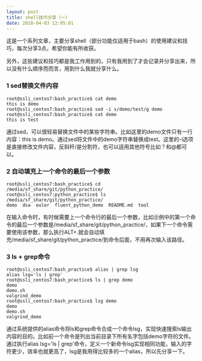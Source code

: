 ```yaml
---
layout: post
title: shell技巧分享（一）
date: 2018-04-03 12:05:01
---
```


这是一个系列文章，主要分享shell（部分功能仅适用于bash）的使用建议和技巧，每次分享3点，希望你能有所收获。

另外，这些建议和技巧都是我工作用到的，只有我用到了才会记录并分享出来，所以没有什么顺序而而言，用到什么我就分享什么。

### 1 sed替换文件内容

```
root@ssli_centos7:bash_practice$ cat demo
this is demo
root@ssli_centos7:bash_practice$ sed -i s/demo/test/g demo
root@ssli_centos7:bash_practice$ cat demo
this is test
```

通过sed，可以很轻易替换文件中的某些字符串。比如这里的demo文件只有一行内容：this is demo。通过sed将文件中的demo字符串替换成test。这里的-i选项是直接修改文件内容，反斜杆/是分割符，也可以适用其他符号比如？和@都可以。

### 2 自动填充上一个命令的最后一个参数

```
root@ssli_centos7:bash_practice$ cd /media/sf_share/git/python_practice/
root@ssli_centos7:python_practice$ ls /media/sf_share/git/python_practice/
demo  dsa  euler  fluent_python_demo  README.md  tool
```

在输入命令时，有时候需要上一个命令行的最后一个参数，比如示例中的第一个命令的最后一个参数是/media/sf_share/git/python_practice/，如果下一个命令需要使用该参数，那么执行ALT+.就会自动填充/media/sf_share/git/python_practice/到命令后面，不用再次输入该路径。

### 3 ls + grep命令

```
root@ssli_centos7:bash_practice$ alias | grep lsg
alias lsg='ls | grep'
root@ssli_centos7:bash_practice$ ls | grep demo
demo
demo.sh
valgrind_demo
root@ssli_centos7:bash_practice$ lsg demo
demo
demo.sh
valgrind_demo
```

通过系统提供的alias命令将ls和grep命令合成一个命令lsg，实现快速搜索ls输出内容的目的。比如前一个命令是列出当前目录下所有名字包括demo字符的文件。通过执行alias lsg='ls | grep'命令，定义一个新命令lsg实现相同功能，输入的字符更少，效率也就更高了，lsg是我用得比较多的一个alias，所以先分享一下。